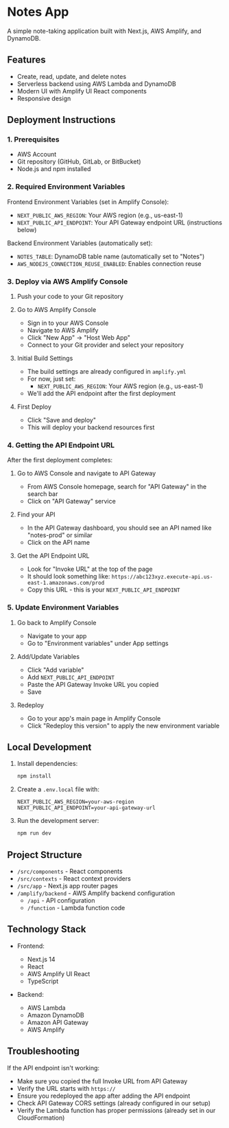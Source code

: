 # Notes App

A simple note-taking application built with Next.js, AWS Amplify, and DynamoDB.

## Features

- Create, read, update, and delete notes
- Serverless backend using AWS Lambda and DynamoDB
- Modern UI with Amplify UI React components
- Responsive design

## Deployment Instructions

### 1. Prerequisites

- AWS Account
- Git repository (GitHub, GitLab, or BitBucket)
- Node.js and npm installed

### 2. Required Environment Variables

Frontend Environment Variables (set in Amplify Console):

- `NEXT_PUBLIC_AWS_REGION`: Your AWS region (e.g., us-east-1)
- `NEXT_PUBLIC_API_ENDPOINT`: Your API Gateway endpoint URL (instructions below)

Backend Environment Variables (automatically set):

- `NOTES_TABLE`: DynamoDB table name (automatically set to "Notes")
- `AWS_NODEJS_CONNECTION_REUSE_ENABLED`: Enables connection reuse

### 3. Deploy via AWS Amplify Console

1. Push your code to your Git repository

2. Go to AWS Amplify Console

   - Sign in to your AWS Console
   - Navigate to AWS Amplify
   - Click "New App" → "Host Web App"
   - Connect to your Git provider and select your repository

3. Initial Build Settings

   - The build settings are already configured in `amplify.yml`
   - For now, just set:
     - `NEXT_PUBLIC_AWS_REGION`: Your AWS region (e.g., us-east-1)
   - We'll add the API endpoint after the first deployment

4. First Deploy
   - Click "Save and deploy"
   - This will deploy your backend resources first

### 4. Getting the API Endpoint URL

After the first deployment completes:

1. Go to AWS Console and navigate to API Gateway

   - From AWS Console homepage, search for "API Gateway" in the search bar
   - Click on "API Gateway" service

2. Find your API

   - In the API Gateway dashboard, you should see an API named like "notes-prod" or similar
   - Click on the API name

3. Get the API Endpoint URL
   - Look for "Invoke URL" at the top of the page
   - It should look something like: `https://abc123xyz.execute-api.us-east-1.amazonaws.com/prod`
   - Copy this URL - this is your `NEXT_PUBLIC_API_ENDPOINT`

### 5. Update Environment Variables

1. Go back to Amplify Console

   - Navigate to your app
   - Go to "Environment variables" under App settings

2. Add/Update Variables

   - Click "Add variable"
   - Add `NEXT_PUBLIC_API_ENDPOINT`
   - Paste the API Gateway Invoke URL you copied
   - Save

3. Redeploy
   - Go to your app's main page in Amplify Console
   - Click "Redeploy this version" to apply the new environment variable

## Local Development

1. Install dependencies:

   ```bash
   npm install
   ```

2. Create a `.env.local` file with:

   ```
   NEXT_PUBLIC_AWS_REGION=your-aws-region
   NEXT_PUBLIC_API_ENDPOINT=your-api-gateway-url
   ```

3. Run the development server:
   ```bash
   npm run dev
   ```

## Project Structure

- `/src/components` - React components
- `/src/contexts` - React context providers
- `/src/app` - Next.js app router pages
- `/amplify/backend` - AWS Amplify backend configuration
  - `/api` - API configuration
  - `/function` - Lambda function code

## Technology Stack

- Frontend:

  - Next.js 14
  - React
  - AWS Amplify UI React
  - TypeScript

- Backend:
  - AWS Lambda
  - Amazon DynamoDB
  - Amazon API Gateway
  - AWS Amplify

## Troubleshooting

If the API endpoint isn't working:

- Make sure you copied the full Invoke URL from API Gateway
- Verify the URL starts with `https://`
- Ensure you redeployed the app after adding the API endpoint
- Check API Gateway CORS settings (already configured in our setup)
- Verify the Lambda function has proper permissions (already set in our CloudFormation)
